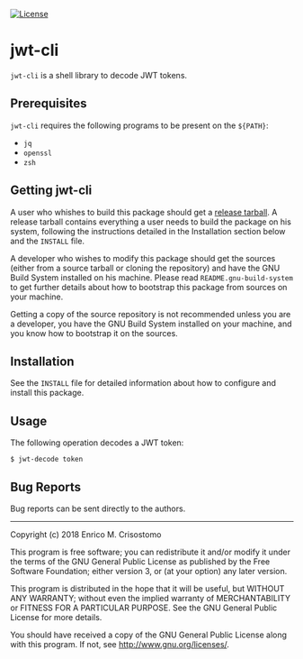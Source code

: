 [![License](https://img.shields.io/badge/license-GPL--3.0-blue.svg?style=flat)](https://github.com/emcrisostomo/jwt-cli/blob/master/LICENSE)

jwt-cli
=======

`jwt-cli` is a shell library to decode JWT tokens.

Prerequisites
-------------

`jwt-cli` requires the following programs to be present on the `${PATH}`:

  * `jq`
  * `openssl`
  * `zsh`

Getting jwt-cli
---------------

A user who whishes to build this package should get a [release
tarball][release].  A release tarball contains everything a user needs to build
the package on his system, following the instructions detailed in the
Installation section below and the `INSTALL` file.

A developer who wishes to modify this package should get the sources (either
from a source tarball or cloning the repository) and have the GNU Build System
installed on his machine.  Please read `README.gnu-build-system` to get further
details about how to bootstrap this package from sources on your machine.

Getting a copy of the source repository is not recommended unless you are a
developer, you have the GNU Build System installed on your machine, and you know
how to bootstrap it on the sources.

[release]: https://github.com/emcrisostomo/jwt-cli/releases

Installation
------------

See the `INSTALL` file for detailed information about how to configure and
install this package.

Usage
-----

The following operation decodes a JWT token:

    $ jwt-decode token

Bug Reports
-----------

Bug reports can be sent directly to the authors.

-----

Copyright (c) 2018 Enrico M. Crisostomo

This program is free software; you can redistribute it and/or modify it under
the terms of the GNU General Public License as published by the Free Software
Foundation; either version 3, or (at your option) any later version.

This program is distributed in the hope that it will be useful, but WITHOUT ANY
WARRANTY; without even the implied warranty of MERCHANTABILITY or FITNESS FOR A
PARTICULAR PURPOSE.  See the GNU General Public License for more details.

You should have received a copy of the GNU General Public License along with
this program.  If not, see <http://www.gnu.org/licenses/>.
